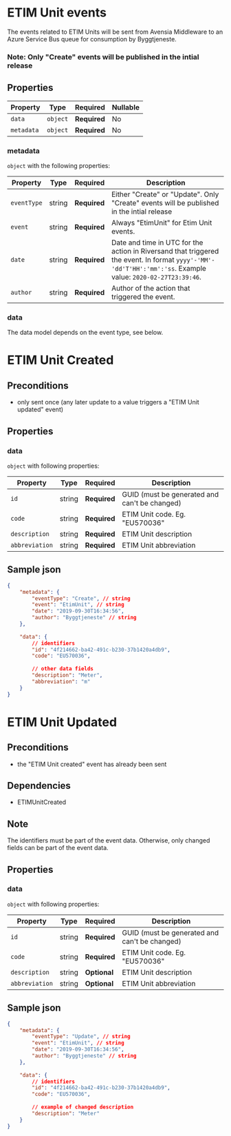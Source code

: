 # ETIM Unit events

The events related to ETIM Units will be sent from Avensia Middleware to an Azure Service Bus queue for consumption by Byggtjeneste.

### Note: Only "Create" events will be published in the intial release


## Properties

| Property              | Type     | Required     | Nullable |
| --------------------- | -------- | ------------ | -------- |
| `data`                | `object` | **Required** | No       |
| `metadata`            | `object` | **Required** | No       |

### metadata

`object` with the following properties:

| Property          | Type    | Required     | Description |
| ------------------| ------- | ------------ | ------- |
| `eventType`       | string  | **Required** | Either "Create" or "Update". Only "Create" events will be published in the intial release
| `event`           | string  | **Required** | Always "EtimUnit" for Etim Unit events.
| `date`            | string  | **Required** | Date and time in UTC for the action in Riversand that triggered the event. In format `yyyy'-'MM'-'dd'T'HH':'mm':'ss`. Example value: `2020-02-27T23:39:46`.
| `author`          | string  | **Required** | Author of the action that triggered the event.

### data
The data model depends on the event type, see below.

# ETIM Unit Created 

## Preconditions
- only sent once (any later update to a value triggers a "ETIM Unit updated" event)


## Properties
### data

`object` with following properties:


| Property                 | Type    | Required     | Description |
| ------------------------ | ------- | ------------ | -------     |
| `id`                     | string  | **Required** | GUID (must be generated and can't be changed)                |
| `code`                   | string  | **Required** | ETIM Unit code. Eg. "EU570036" 
| `description`            | string  | **Required** | ETIM Unit description 
| `abbreviation`           | string  | **Required** | ETIM Unit abbreviation 


## Sample json
```json
{
	"metadata": {
		"eventType": "Create", // string
		"event": "EtimUnit", // string
		"date": "2019-09-30T16:34:56",
		"author": "Byggtjeneste" // string
	},
	
	"data": {
		// identifiers
		"id": "4f214662-ba42-491c-b230-37b1420a4db9", 
		"code": "EU570036",
		
		// other data fields
		"description": "Meter",
		"abbreviation": "m"
	}
}

```


# ETIM Unit Updated 

## Preconditions
- the "ETIM Unit created" event has already been sent

## Dependencies
- ETIMUnitCreated

## Note	
The identifiers must be part of the event data.	Otherwise, only changed fields can be part of the event data. 

## Properties
### data

`object` with following properties:


| Property                 | Type    | Required     | Description |
| ------------------------ | ------- | ------------ | -------     |
| `id`                     | string  | **Required** | GUID (must be generated and can't be changed)                |
| `code`                   | string  | **Required** | ETIM Unit code. Eg. "EU570036" 
| `description`            | string  | **Optional** | ETIM Unit description 
| `abbreviation`           | string  | **Optional** | ETIM Unit abbreviation 

## Sample json
```json
{
	"metadata": {
		"eventType": "Update", // string
		"event": "EtimUnit", // string
		"date": "2019-09-30T16:34:56",
		"author": "Byggtjeneste" // string
	},
	
	"data": {
		// identifiers
		"id": "4f214662-ba42-491c-b230-37b1420a4db9", 
		"code": "EU570036",
		
		// example of changed description
		"description": "Meter"
	}
}
```
